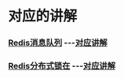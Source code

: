 
# 对应的讲解

### [Redis消息队列](https://github.com/NealLemon/spring-boot-redis-test/tree/master/src/main/java/org/neal/cn/redistest/queueandasync)     ---[对应讲解](https://www.jianshu.com/p/53426ba6bcd6)

### [Redis分布式锁在](https://github.com/NealLemon/spring-boot-redis-test/tree/master/src/main/java/org/neal/cn/redistest/distributedlock) ---[对应讲解](https://www.jianshu.com/p/bbc7aa0416d7)
